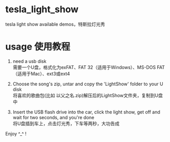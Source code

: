 # tesla_light_show
 tesla light show  available demos，特斯拉灯光秀

# usage 使用教程
1. need a usb disk   
需要一个U盘，格式化为exFAT、FAT 32（适用于Windows）、MS-DOS FAT（适用于Mac）、ext3或ext4

2. Choose the song's zip, untar and copy the 'LightShow' folder to your U disk   
 将喜欢的歌曲包(比如 以父之名.zip)解压后的LightShow文件夹，复制到U盘中

3. Insert the USB flash drive into the car, click the light show, get off and wait for two seconds, and you're done   
 将U盘插到车上，点击灯光秀，下车等两秒，大功告成

Enjoy ^_^ !